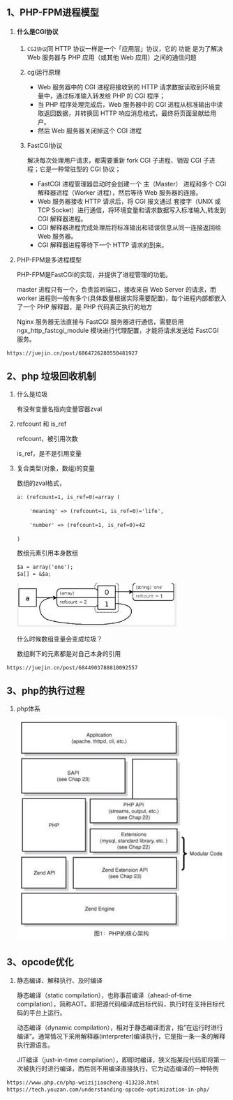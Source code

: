 ## 1、PHP-FPM进程模型

1. #### 什么是CGI协议

   1. `CGI协议`同 HTTP 协议一样是一个「应用层」协议，它的 功能 是为了解决 Web 服务器与 PHP 应用（或其他 Web 应用）之间的通信问题

   2. cgi运行原理

      + Web 服务器中的 CGI 进程将接收到的 HTTP 请求数据读取到环境变量中，通过标准输入转发给 PHP 的 CGI 程序；
      + 当 PHP 程序处理完成后，Web 服务器中的 CGI 进程从标准输出中读取返回数据，并转换回 HTTP 响应消息格式，最终将页面呈献给用户。
      + 然后 Web 服务器关闭掉这个 CGI 进程

   3. FastCGI协议

      解决每次处理用户请求，都需要重新 fork CGI 子进程、销毁 CGI 子进程；它是一种常驻型的 CGI 协议；

      - FastCGI 进程管理器启动时会创建一个 主（Master） 进程和多个 CGI 解释器进程（Worker 进程），然后等待 Web 服务器的连接。
      - Web 服务器接收 HTTP 请求后，将 CGI 报文通过 套接字（UNIX 或 TCP Socket）进行通信，将环境变量和请求数据写入标准输入,转发到 CGI 解释器进程。
      - CGI 解释器进程完成处理后将标准输出和错误信息从同一连接返回给 Web 服务器。
      - CGI 解释器进程等待下一个 HTTP 请求的到来。

   

2. PHP-FPM是多进程模型

   PHP-FPM是FastCGI的实现，并提供了进程管理的功能。

   master 进程只有一个，负责监听端口，接收来自 Web Server 的请求，而 worker 进程则一般有多个(具体数量根据实际需要配置)，每个进程内部都嵌入了一个 PHP 解释器，是 PHP 代码真正执行的地方

   Nginx 服务器无法直接与 FastCGI 服务器进行通信，需要启用 ngx_http_fastcgi_module 模块进行代理配置，才能将请求发送给 FastCGI 服务。

```
https://juejin.cn/post/6864726280550481927
```

## 2、php 垃圾回收机制

1. 什么是垃圾

   有没有变量名指向变量容器zval

2. refcount 和 is_ref

   refcount，被引用次数

   is_ref，是不是引用变量

3. 复合类型(对象，数组)的变量

   数组的zval格式，

   ```
   a: (refcount=1, is_ref=0)=array (
   
       'meaning' => (refcount=1, is_ref=0)='life',
   
       'number' => (refcount=1, is_ref=0)=42
   
   )
   
   ```

   数组元素引用本身数组

   ```
   $a = array('one');
   $a[] = &$a;
   ```

   <img src=".assets/webp" alt="img" style="zoom:67%;" /> 

   什么时候数组变量会变成垃圾？

   数组剩下的元素都是对自己本身的引用

   

```
https://juejin.cn/post/6844903788810092557
```

## 3、php的执行过程

1. php体系

   <img src=".assets/image-20220119103435400.png" style="zoom:50%;" /> 



## 3、opcode优化

1. 静态编译、解释执行、及时编译

   静态编译（static compilation），也称事前编译（ahead-of-time compilation），简称AOT。即把源代码编译成目标代码，执行时在支持目标代码的平台上运行。

   动态编译（dynamic compilation），相对于静态编译而言，指”在运行时进行编译”。通常情况下采用解释器(interpreter)编译执行，它是指一条一条的解释执行源语言。

   JIT编译（just-in-time compilation），即即时编译，狭义指某段代码即将第一次被执行时进行编译，而后则不用编译直接执行，它为动态编译的一种特例

```
https://www.php.cn/php-weizijiaocheng-413238.html
https://tech.youzan.com/understanding-opcode-optimization-in-php/
```


